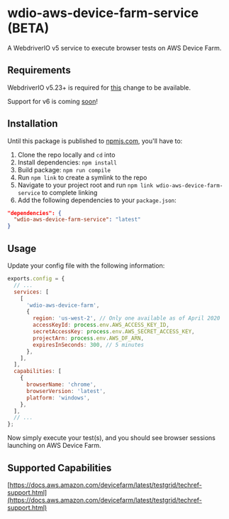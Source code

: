 # wdio-aws-device-farm-service (BETA)

A WebdriverIO v5 service to execute browser tests on AWS Device Farm.

## Requirements

WebdriverIO v5.23+ is required for [this](https://github.com/webdriverio/webdriverio/pull/5145) change to be available.

Support for v6 is coming [soon](https://github.com/kapoorlakshya/wdio-aws-device-farm-service/issues/1)!

## Installation

Until this package is published to [npmjs.com](https://www.npmjs.com/), you'll have to:

1. Clone the repo locally and `cd` into
2. Install dependencies: `npm install`
3. Build package: `npm run compile`
4. Run `npm link` to create a symlink to the repo
5. Navigate to your project root and run `npm link wdio-aws-device-farm-service` to complete linking
6. Add the following dependencies to your `package.json`:

```json
"dependencies": {
  "wdio-aws-device-farm-service": "latest"
}
```

## Usage

Update your config file with the following information:

```js
exports.config = {
  // ...
  services: [
    [
      'wdio-aws-device-farm',
      {
        region: 'us-west-2', // Only one available as of April 2020
        accessKeyId: process.env.AWS_ACCESS_KEY_ID,
        secretAccessKey: process.env.AWS_SECRET_ACCESS_KEY,
        projectArn: process.env.AWS_DF_ARN,
        expiresInSeconds: 300, // 5 minutes
      },
    ],
  ],
  capabilities: [
    {
      browserName: 'chrome',
      browserVersion: 'latest',
      platform: 'windows',
    },
  ],
  // ...
};
```

Now simply execute your test(s), and you should see browser sessions launching on AWS Device Farm.

## Supported Capabilities

[https://docs.aws.amazon.com/devicefarm/latest/testgrid/techref-support.html](https://docs.aws.amazon.com/devicefarm/latest/testgrid/techref-support.html)

